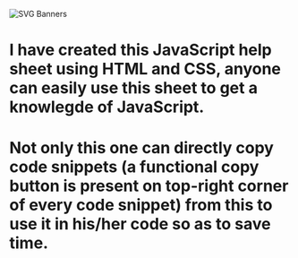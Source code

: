 ![SVG Banners](https://svg-banners.vercel.app/api?type=glitch&text1=JavaScript_Help_Sheet&width=1200&height=200)
# I have created this JavaScript help sheet using HTML and CSS, anyone can easily use this sheet to get a knowlegde of JavaScript.
# Not only this  one can directly copy code snippets (a functional copy button is present on top-right corner of every code snippet) from this to use it in his/her code so as to save time.

